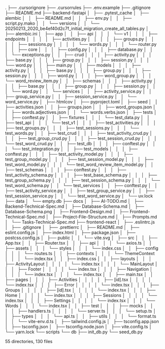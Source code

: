.
├── .cursorignore
├── .cursorrules
├── .env.example
├── .gitignore
├── README.md
├── backend-fastapi
│   ├── .pytest_cache
│   ├── alembic
│   │   ├── README.md
│   │   ├── env.py
│   │   ├── script.py.mako
│   │   └── versions
│   │       └── 20250213_2020_be4ef40d2c7f_initial_migration_create_all_tables.py
│   ├── alembic.ini
│   ├── app
│   │   ├── api
│   │   │   └── v1
│   │   │       ├── endpoints
│   │   │       │   ├── activities.py
│   │   │       │   ├── groups.py
│   │   │       │   ├── sessions.py
│   │   │       │   └── words.py
│   │   │       └── router.py
│   │   ├── core
│   │   │   ├── config.py
│   │   │   ├── database.py
│   │   │   └── exceptions.py
│   │   ├── crud
│   │   │   ├── activity.py
│   │   │   ├── base.py
│   │   │   ├── group.py
│   │   │   ├── session.py
│   │   │   └── word.py
│   │   ├── main.py
│   │   ├── models
│   │   │   ├── activity.py
│   │   │   ├── base.py
│   │   │   ├── group.py
│   │   │   ├── session.py
│   │   │   ├── word.py
│   │   │   ├── word_group.py
│   │   │   └── word_review_item.py
│   │   ├── schemas
│   │   │   ├── activity.py
│   │   │   ├── base.py
│   │   │   ├── group.py
│   │   │   ├── session.py
│   │   │   └── word.py
│   │   └── services
│   │       ├── activity_service.py
│   │       ├── group_service.py
│   │       ├── session_service.py
│   │       └── word_service.py
│   ├── htmlcov
│   ├── pyproject.toml
│   ├── seed
│   │   ├── activities.json
│   │   ├── groups.json
│   │   ├── word_groups.json
│   │   ├── words.adjectives.json
│   │   └── words.verbs.json
│   ├── tests
│   │   ├── conftest.py
│   │   ├── fixtures
│   │   │   └── test_data.py
│   │   ├── test_api
│   │   │   └── test_v1
│   │   │       ├── test_activities.py
│   │   │       ├── test_groups.py
│   │   │       ├── test_sessions.py
│   │   │       └── test_words.py
│   │   ├── test_crud
│   │   │   ├── test_activity_crud.py
│   │   │   ├── test_group_crud.py
│   │   │   ├── test_session_crud.py
│   │   │   └── test_word_crud.py
│   │   ├── test_db
│   │   │   ├── conftest.py
│   │   │   └── test_integration.py
│   │   ├── test_models
│   │   │   ├── conftest.py
│   │   │   ├── test_activity_model.py
│   │   │   ├── test_group_model.py
│   │   │   ├── test_session_model.py
│   │   │   ├── test_word_model.py
│   │   │   └── test_word_review_item_model.py
│   │   ├── test_schemas
│   │   │   ├── conftest.py
│   │   │   ├── test_activity_schema.py
│   │   │   ├── test_base_schema.py
│   │   │   ├── test_group_schema.py
│   │   │   ├── test_session_schema.py
│   │   │   └── test_word_schema.py
│   │   └── test_services
│   │       ├── conftest.py
│   │       ├── test_activity_service.py
│   │       ├── test_group_service.py
│   │       ├── test_session_service.py
│   │       └── test_word_service.py
│   └── uv.lock
├── data
│   └── empty.db
├── docs
│   ├── AI-TODO.md
│   ├── Backend-Technical-Spec.md
│   ├── Database-Schema.md
│   ├── Database-Schema.png
│   ├── Frontend-Design.md
│   ├── Frontend-Technical-Spec.md
│   ├── Project-File-Structure.md
│   ├── Prompts.md
│   └── Tasks-Technical-Spec.md
├── frontend-react
│   ├── .eslintrc.js
│   ├── .gitignore
│   ├── .prettierrc
│   ├── README.md
│   ├── eslint.config.js
│   ├── index.html
│   ├── package.json
│   ├── postcss.config.js
│   ├── public
│   │   └── vite.svg
│   ├── src
│   │   ├── App.tsx
│   │   ├── Router.tsx
│   │   ├── api
│   │   │   └── axios.ts
│   │   ├── assets
│   │   │   └── styles
│   │   │       └── index.css
│   │   ├── config
│   │   │   └── routes.ts
│   │   ├── contexts
│   │   │   └── ThemeContext
│   │   │       └── index.tsx
│   │   ├── index.css
│   │   ├── layouts
│   │   │   ├── ActivityLayout
│   │   │   │   └── index.tsx
│   │   │   └── MainLayout
│   │   │       ├── Footer
│   │   │       │   └── index.tsx
│   │   │       ├── Navigation
│   │   │       │   └── index.tsx
│   │   │       └── index.tsx
│   │   ├── main.tsx
│   │   ├── pages
│   │   │   ├── Activities
│   │   │   │   ├── [id].tsx
│   │   │   │   └── index.tsx
│   │   │   ├── Error
│   │   │   │   └── index.tsx
│   │   │   ├── Groups
│   │   │   │   ├── [id].tsx
│   │   │   │   └── index.tsx
│   │   │   ├── Home
│   │   │   │   └── index.tsx
│   │   │   ├── Sessions
│   │   │   │   └── index.tsx
│   │   │   ├── Settings
│   │   │   │   └── index.tsx
│   │   │   └── Words
│   │   │       └── index.tsx
│   │   ├── test
│   │   │   ├── mocks
│   │   │   │   ├── handlers.ts
│   │   │   │   └── server.ts
│   │   │   └── setup.ts
│   │   ├── types
│   │   │   └── api.ts
│   │   ├── utils
│   │   │   └── format.ts
│   │   └── vite-env.d.ts
│   ├── tailwind.config.js
│   ├── tsconfig.app.json
│   ├── tsconfig.json
│   ├── tsconfig.node.json
│   ├── vite.config.ts
│   └── yarn.lock
└── scripts
    └── db
        ├── init_db.py
        └── seed_db.py

55 directories, 130 files

